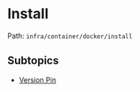 # Install

Path: `infra/container/docker/install`

## Subtopics
- [Version Pin](./version_pin/README.md)
